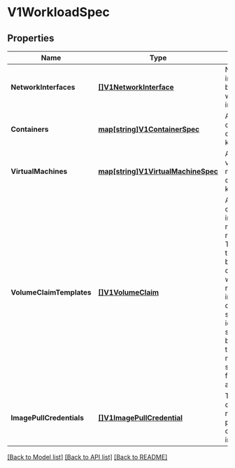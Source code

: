 # V1WorkloadSpec

## Properties

Name | Type | Description | Notes
------------ | ------------- | ------------- | -------------
**NetworkInterfaces** | [**[]V1NetworkInterface**](v1NetworkInterface.md) | Network interfaces to bind to the workload&#39;s instances | [optional] 
**Containers** | [**map[string]V1ContainerSpec**](v1ContainerSpec.md) | A string to container configuration key/value pair | [optional] 
**VirtualMachines** | [**map[string]V1VirtualMachineSpec**](v1VirtualMachineSpec.md) | A string to virtual machine configuration key/value pair | [optional] 
**VolumeClaimTemplates** | [**[]V1VolumeClaim**](v1VolumeClaim.md) | A list of claims that instances may reference  The slug of the claim will be used in combination with the name of the instance to create a stable identifier. The slug should be used in the volume mount specifications for containers and VMs. | [optional] 
**ImagePullCredentials** | [**[]V1ImagePullCredential**](v1ImagePullCredential.md) | The credentials needed to pull a container image | [optional] 

[[Back to Model list]](../README.md#documentation-for-models) [[Back to API list]](../README.md#documentation-for-api-endpoints) [[Back to README]](../README.md)



